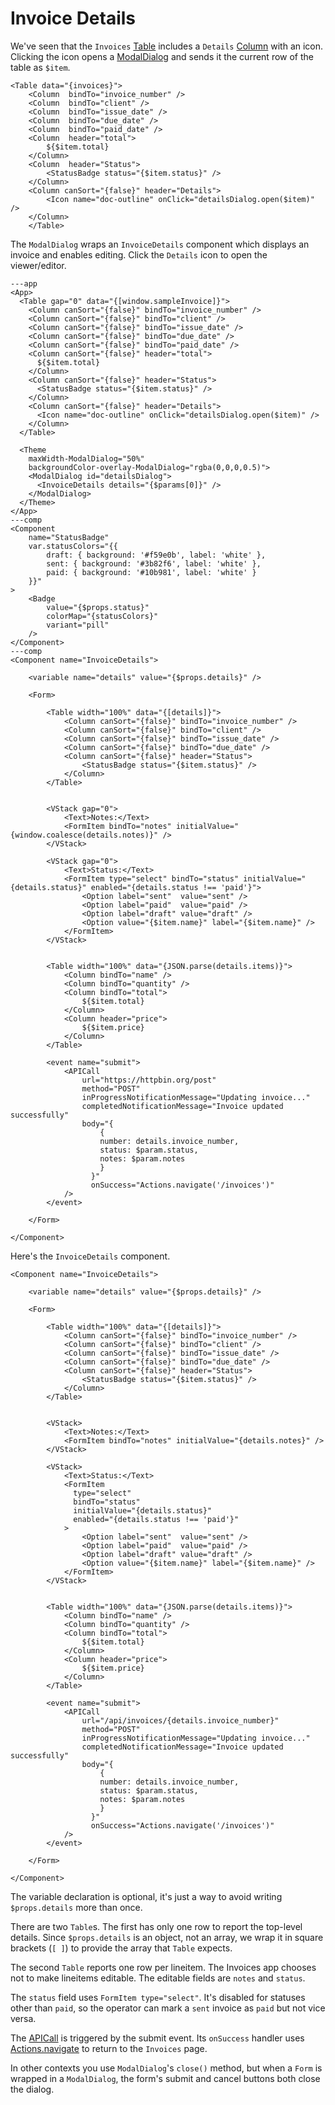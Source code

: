 # Invoice Details

We've seen that the `Invoices` [Table](/components/Table) includes a `Details` [Column](/components/Column) with an icon. Clicking the icon opens a [ModalDialog](/components/ModalDialog) and sends it the current row of the table as `$item`.

```xmlui /detailsDialog.open($item)/
<Table data="{invoices}">
    <Column  bindTo="invoice_number" />
    <Column  bindTo="client" />
    <Column  bindTo="issue_date" />
    <Column  bindTo="due_date" />
    <Column  bindTo="paid_date" />
    <Column  header="total">
        ${$item.total}
    </Column>
    <Column  header="Status">
        <StatusBadge status="{$item.status}" />
    </Column>
    <Column canSort="{false}" header="Details">
        <Icon name="doc-outline" onClick="detailsDialog.open($item)" />
    </Column>
    </Table>
```

The `ModalDialog` wraps an `InvoiceDetails` component which displays an invoice and enables editing. Click the `Details` icon to open the viewer/editor.

```xmlui-pg
---app
<App>
  <Table gap="0" data="{[window.sampleInvoice]}">
    <Column canSort="{false}" bindTo="invoice_number" />
    <Column canSort="{false}" bindTo="client" />
    <Column canSort="{false}" bindTo="issue_date" />
    <Column canSort="{false}" bindTo="due_date" />
    <Column canSort="{false}" bindTo="paid_date" />
    <Column canSort="{false}" header="total">
      ${$item.total}
    </Column>
    <Column canSort="{false}" header="Status">
      <StatusBadge status="{$item.status}" />
    </Column>
    <Column canSort="{false}" header="Details">
      <Icon name="doc-outline" onClick="detailsDialog.open($item)" />
    </Column>
  </Table>

  <Theme
    maxWidth-ModalDialog="50%"
    backgroundColor-overlay-ModalDialog="rgba(0,0,0,0.5)">
    <ModalDialog id="detailsDialog">
      <InvoiceDetails details="{$params[0]}" />
    </ModalDialog>
  </Theme>
</App>
---comp
<Component
    name="StatusBadge"
    var.statusColors="{{
        draft: { background: '#f59e0b', label: 'white' },
        sent: { background: '#3b82f6', label: 'white' },
        paid: { background: '#10b981', label: 'white' }
    }}"
>
    <Badge
        value="{$props.status}"
        colorMap="{statusColors}"
        variant="pill"
    />
</Component>
---comp
<Component name="InvoiceDetails">

    <variable name="details" value="{$props.details}" />

    <Form>

        <Table width="100%" data="{[details]}">
            <Column canSort="{false}" bindTo="invoice_number" />
            <Column canSort="{false}" bindTo="client" />
            <Column canSort="{false}" bindTo="issue_date" />
            <Column canSort="{false}" bindTo="due_date" />
            <Column canSort="{false}" header="Status">
                <StatusBadge status="{$item.status}" />
            </Column>
        </Table>


        <VStack gap="0">
            <Text>Notes:</Text>
            <FormItem bindTo="notes" initialValue="{window.coalesce(details.notes)}" />
        </VStack>

        <VStack gap="0">
            <Text>Status:</Text>
            <FormItem type="select" bindTo="status" initialValue="{details.status}" enabled="{details.status !== 'paid'}">
                <Option label="sent"  value="sent" />
                <Option label="paid"  value="paid" />
                <Option label="draft" value="draft" />
                <Option value="{$item.name}" label="{$item.name}" />
            </FormItem>
        </VStack>


        <Table width="100%" data="{JSON.parse(details.items)}">
            <Column bindTo="name" />
            <Column bindTo="quantity" />
            <Column bindTo="total">
                ${$item.total}
            </Column>
            <Column header="price">
                ${$item.price}
            </Column>
        </Table>

        <event name="submit">
            <APICall
                url="https://httpbin.org/post"
                method="POST"
                inProgressNotificationMessage="Updating invoice..."
                completedNotificationMessage="Invoice updated successfully"
                body="{
                    {
                    number: details.invoice_number,
                    status: $param.status,
                    notes: $param.notes
                    }
                  }"
                  onSuccess="Actions.navigate('/invoices')"
            />
        </event>

    </Form>

</Component>
```

Here's the `InvoiceDetails` component.

```xmlui /variable/ /$props.details/ /<Table/ /[details]/ /<FormItem/ /type="select"/ /enabled=/ /Actions.navigate/ /<event name="submit" / /APICall/
<Component name="InvoiceDetails">

    <variable name="details" value="{$props.details}" />

    <Form>

        <Table width="100%" data="{[details]}">
            <Column canSort="{false}" bindTo="invoice_number" />
            <Column canSort="{false}" bindTo="client" />
            <Column canSort="{false}" bindTo="issue_date" />
            <Column canSort="{false}" bindTo="due_date" />
            <Column canSort="{false}" header="Status">
                <StatusBadge status="{$item.status}" />
            </Column>
        </Table>


        <VStack>
            <Text>Notes:</Text>
            <FormItem bindTo="notes" initialValue="{details.notes}" />
        </VStack>

        <VStack>
            <Text>Status:</Text>
            <FormItem
              type="select"
              bindTo="status"
              initialValue="{details.status}"
              enabled="{details.status !== 'paid'}"
            >
                <Option label="sent"  value="sent" />
                <Option label="paid"  value="paid" />
                <Option label="draft" value="draft" />
                <Option value="{$item.name}" label="{$item.name}" />
            </FormItem>
        </VStack>


        <Table width="100%" data="{JSON.parse(details.items)}">
            <Column bindTo="name" />
            <Column bindTo="quantity" />
            <Column bindTo="total">
                ${$item.total}
            </Column>
            <Column header="price">
                ${$item.price}
            </Column>
        </Table>

        <event name="submit">
            <APICall
                url="/api/invoices/{details.invoice_number}"
                method="POST"
                inProgressNotificationMessage="Updating invoice..."
                completedNotificationMessage="Invoice updated successfully"
                body="{
                    {
                    number: details.invoice_number,
                    status: $param.status,
                    notes: $param.notes
                    }
                  }"
                  onSuccess="Actions.navigate('/invoices')"
            />
        </event>

    </Form>

</Component>
```

The variable declaration is optional, it's just a way to avoid writing `$props.details` more than once.

There are two `Table`s. The first has only one row to report the top-level details. Since `$props.details` is an object, not an array, we wrap it in square brackets (`[ ]`) to provide the array that `Table` expects.

The second `Table` reports one row per lineitem. The Invoices app chooses not to make lineitems editable. The editable fields are `notes` and `status`.

The `status` field uses `FormItem type="select"`. It's disabled for statuses other than `paid`, so the operator can mark a `sent` invoice as `paid` but not vice versa.

The [APICall](/component/APICall) is triggered by the submit event. Its `onSuccess` handler uses [Actions.navigate](/globals#navigate) to return to the `Invoices` page.

In other contexts you use `ModalDialog`'s `close()` method, but when a `Form` is wrapped in a `ModalDialog`, the form's submit and cancel buttons both close the dialog.
